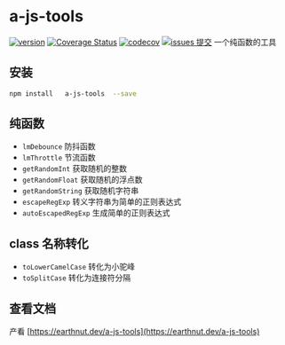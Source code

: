 # a-js-tools

[![version](<https://img.shields.io/npm/v/a-js-tools.svg?logo=npm&logoColor=rgb(0,0,0)&label=版本号&labelColor=rgb(73,73,228)&color=rgb(0,0,0)>)](https://www.npmjs.com/package/a-js-tools) [![Coverage Status](<https://img.shields.io/coverallsCoverage/github/earthnutDev/a-js-tools?logo=coveralls&label=coveralls&labelColor=rgb(12, 244, 39)&color=rgb(0,0,0)>)](https://coveralls.io/github/earthnutDev/a-js-tools?branch=main) [![codecov](<https://img.shields.io/codecov/c/github/earthnutDev/a-js-tools/main?logo=codecov&label=codecov&labelColor=rgb(7, 245, 245)&color=rgb(0,0,0)>)](https://codecov.io/gh/earthnutDev/a-js-tools) [![issues 提交](<https://img.shields.io/badge/issues-提交-rgb(255,0,63)?logo=github>)](https://github.com/earthnutDev/a-js-tools/issues)
一个纯函数的工具

## 安装

```sh
npm install   a-js-tools  --save
```

## 纯函数

- `lmDebounce` 防抖函数
- `lmThrottle` 节流函数
- `getRandomInt` 获取随机的整数
- `getRandomFloat` 获取随机的浮点数
- `getRandomString` 获取随机字符串
- `escapeRegExp` 转义字符串为简单的正则表达式
- `autoEscapedRegExp` 生成简单的正则表达式

## class 名称转化

- `toLowerCamelCase` 转化为小驼峰
- `toSplitCase` 转化为连接符分隔

## 查看文档

产看 [https://earthnut.dev/a-js-tools](https://earthnut.dev/a-js-tools)
